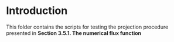 # Introduction
This folder contains the scripts for testing the projection procedure presented in **Section 3.5.1. The numerical flux function**
